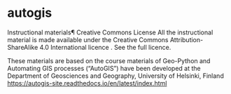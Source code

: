 # autogis

Instructional materials¶
Creative Commons License
All the instructional material is made available under the Creative Commons Attribution-ShareAlike 4.0 International licence . See the full licence.


These materials are based on the course materials of Geo-Python and Automating GIS processes (“AutoGIS”) have been developed at the Department of Geosciences and Geography, University of Helsinki, Finland
https://autogis-site.readthedocs.io/en/latest/index.html
